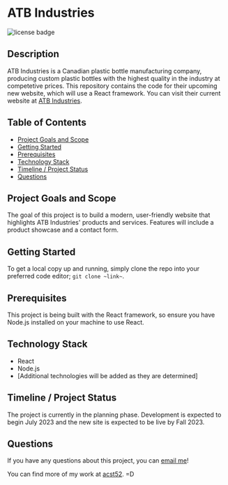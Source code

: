 # ATB Industries
![license badge](https://img.shields.io/badge/license-MIT-brightgreen)

## Description

ATB Industries is a Canadian plastic bottle manufacturing company, producing custom plastic bottles with the highest quality in the industry at competetive prices. This repository contains the code for their upcoming new website, which will use a React framework. You can visit their current website at [ATB Industries](atb.ca).

## Table of Contents

* [Project Goals and Scope](#project-goals-and-scope)
* [Getting Started](#getting-started)
* [Prerequisites](#prerequisites)
* [Technology Stack](#technology-stack)
* [Timeline / Project Status](#timeline--project-status)
* [Questions](#questions)

## Project Goals and Scope

The goal of this project is to build a modern, user-friendly website that highlights ATB Industries' products and services. Features will include a product showcase and a contact form.

<!-- ## Technologies

**Front-End**: React framework, Vanilla CSS

**Back-End**: Node.js, Express, MongoDB, Mongoose, GraphQL, Apollo Server

**Payment Integration**: [Stripe](https://stripe.com/docs)

**Deployment**: Heroku @ [NeuroSpace](https://group-1-project-3.herokuapp.com/)

**Additional Libraries**: ESLint, [fullCalendar](https://www.npmjs.com/package/fullcalendar) -->

## Getting Started

To get a local copy up and running, simply clone the repo into your preferred code editor; `git clone ~link~`.

## Prerequisites

This project is being built with the React framework, so ensure you have Node.js installed on your machine to use React.

## Technology Stack

* React
* Node.js
* [Additional technologies will be added as they are determined]

## Timeline / Project Status

The project is currently in the planning phase. Development is expected to begin July 2023 and the new site is expected to be live by Fall 2023.

## Questions

If you have any questions about this project, you can [email me](mailto:acst52@gmail.com)!

You can find more of my work at [acst52](https://github.com/acst52/). =D
